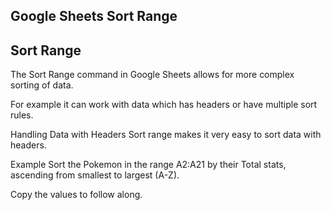 Google Sheets Sort Range
---
Sort Range
---
The Sort Range command in Google Sheets allows for more complex sorting of data.

For example it can work with data which has headers or have multiple sort rules.

Handling Data with Headers
Sort range makes it very easy to sort data with headers.

Example
Sort the Pokemon in the range A2:A21 by their Total stats, ascending from smallest to largest (A-Z).

Copy the values to follow along.

